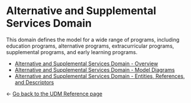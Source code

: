 # Alternative and Supplemental Services Domain

This domain defines the model for a wide range of programs, including education
programs, alternative programs, extracurricular programs, supplemental programs,
and early learning programs.

* [Alternative and Supplemental Services Domain - Overview](./overview.md)
* [Alternative and Supplemental Services Domain - Model Diagrams](./model-diagrams.md)
* [Alternative and Supplemental Services Domain - Entities, References, and
    Descriptors](./entities-references-and-descriptors.md)

← [Go back to the UDM Reference page](../readme.md)
